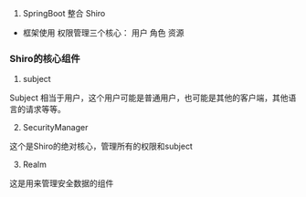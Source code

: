 1. SpringBoot 整合 Shiro

* 框架使用  权限管理三个核心： 用户  角色  资源


### Shiro的核心组件

1. subject

Subject 相当于用户，这个用户可能是普通用户，也可能是其他的客户端，其他语言的请求等等。

2. SecurityManager

这个是Shiro的绝对核心，管理所有的权限和subject

3. Realm

这是用来管理安全数据的组件